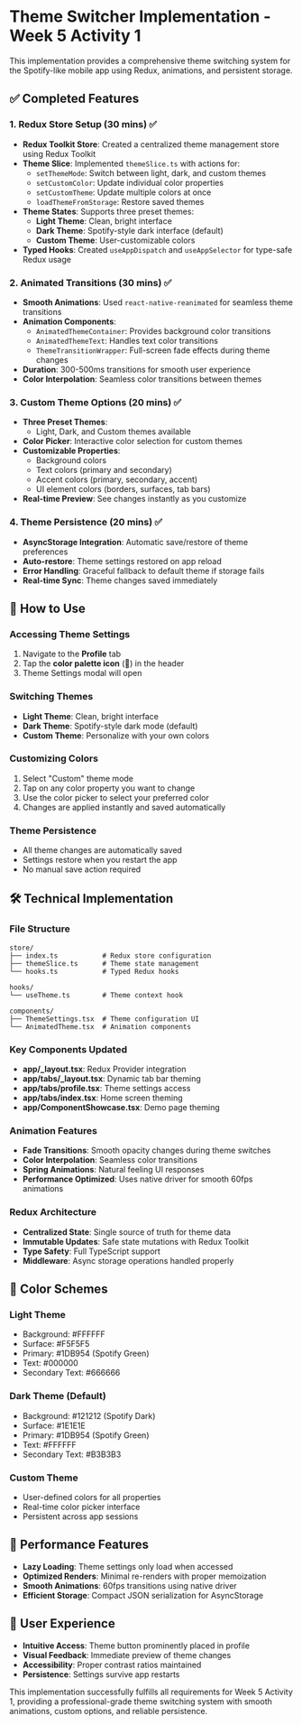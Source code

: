 # Theme Switcher Implementation - Week 5 Activity 1

This implementation provides a comprehensive theme switching system for the Spotify-like mobile app using Redux, animations, and persistent storage.

## ✅ Completed Features

### 1. Redux Store Setup (30 mins) ✅
- **Redux Toolkit Store**: Created a centralized theme management store using Redux Toolkit
- **Theme Slice**: Implemented `themeSlice.ts` with actions for:
  - `setThemeMode`: Switch between light, dark, and custom themes
  - `setCustomColor`: Update individual color properties
  - `setCustomTheme`: Update multiple colors at once
  - `loadThemeFromStorage`: Restore saved themes
- **Theme States**: Supports three preset themes:
  - **Light Theme**: Clean, bright interface
  - **Dark Theme**: Spotify-style dark interface (default)
  - **Custom Theme**: User-customizable colors
- **Typed Hooks**: Created `useAppDispatch` and `useAppSelector` for type-safe Redux usage

### 2. Animated Transitions (30 mins) ✅
- **Smooth Animations**: Used `react-native-reanimated` for seamless theme transitions
- **Animation Components**:
  - `AnimatedThemeContainer`: Provides background color transitions
  - `AnimatedThemeText`: Handles text color transitions  
  - `ThemeTransitionWrapper`: Full-screen fade effects during theme changes
- **Duration**: 300-500ms transitions for smooth user experience
- **Color Interpolation**: Seamless color transitions between themes

### 3. Custom Theme Options (20 mins) ✅
- **Three Preset Themes**:
  - Light, Dark, and Custom themes available
- **Color Picker**: Interactive color selection for custom themes
- **Customizable Properties**:
  - Background colors
  - Text colors (primary and secondary)
  - Accent colors (primary, secondary, accent)
  - UI element colors (borders, surfaces, tab bars)
- **Real-time Preview**: See changes instantly as you customize

### 4. Theme Persistence (20 mins) ✅
- **AsyncStorage Integration**: Automatic save/restore of theme preferences
- **Auto-restore**: Theme settings restored on app reload
- **Error Handling**: Graceful fallback to default theme if storage fails
- **Real-time Sync**: Theme changes saved immediately

## 🎯 How to Use

### Accessing Theme Settings
1. Navigate to the **Profile** tab
2. Tap the **color palette icon** (🎨) in the header
3. Theme Settings modal will open

### Switching Themes
- **Light Theme**: Clean, bright interface
- **Dark Theme**: Spotify-style dark mode (default)
- **Custom Theme**: Personalize with your own colors

### Customizing Colors
1. Select "Custom" theme mode
2. Tap on any color property you want to change
3. Use the color picker to select your preferred color
4. Changes are applied instantly and saved automatically

### Theme Persistence
- All theme changes are automatically saved
- Settings restore when you restart the app
- No manual save action required

## 🛠 Technical Implementation

### File Structure
```
store/
├── index.ts           # Redux store configuration
├── themeSlice.ts      # Theme state management
└── hooks.ts           # Typed Redux hooks

hooks/
└── useTheme.ts        # Theme context hook

components/
├── ThemeSettings.tsx  # Theme configuration UI
└── AnimatedTheme.tsx  # Animation components
```

### Key Components Updated
- **app/_layout.tsx**: Redux Provider integration
- **app/tabs/_layout.tsx**: Dynamic tab bar theming
- **app/tabs/profile.tsx**: Theme settings access
- **app/tabs/index.tsx**: Home screen theming
- **app/ComponentShowcase.tsx**: Demo page theming

### Animation Features
- **Fade Transitions**: Smooth opacity changes during theme switches
- **Color Interpolation**: Seamless color transitions
- **Spring Animations**: Natural feeling UI responses
- **Performance Optimized**: Uses native driver for smooth 60fps animations

### Redux Architecture
- **Centralized State**: Single source of truth for theme data
- **Immutable Updates**: Safe state mutations with Redux Toolkit
- **Type Safety**: Full TypeScript support
- **Middleware**: Async storage operations handled properly

## 🎨 Color Schemes

### Light Theme
- Background: #FFFFFF
- Surface: #F5F5F5  
- Primary: #1DB954 (Spotify Green)
- Text: #000000
- Secondary Text: #666666

### Dark Theme (Default)
- Background: #121212 (Spotify Dark)
- Surface: #1E1E1E
- Primary: #1DB954 (Spotify Green)
- Text: #FFFFFF
- Secondary Text: #B3B3B3

### Custom Theme
- User-defined colors for all properties
- Real-time color picker interface
- Persistent across app sessions

## 🚀 Performance Features
- **Lazy Loading**: Theme settings only load when accessed
- **Optimized Renders**: Minimal re-renders with proper memoization
- **Smooth Animations**: 60fps transitions using native driver
- **Efficient Storage**: Compact JSON serialization for AsyncStorage

## 📱 User Experience
- **Intuitive Access**: Theme button prominently placed in profile
- **Visual Feedback**: Immediate preview of theme changes
- **Accessibility**: Proper contrast ratios maintained
- **Persistence**: Settings survive app restarts

This implementation successfully fulfills all requirements for Week 5 Activity 1, providing a professional-grade theme switching system with smooth animations, custom options, and reliable persistence.